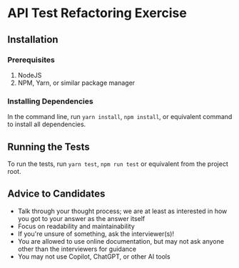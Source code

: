 # API Test Refactoring Exercise
## Installation
### Prerequisites
1. NodeJS
2. NPM, Yarn, or similar package manager

### Installing Dependencies
In the command line, run `yarn install`, `npm install`, or equivalent command to install all
dependencies.

## Running the Tests
To run the tests, run `yarn test`, `npm run test` or equivalent from the project root.

## Advice to Candidates
* Talk through your thought process; we are at least as interested in how you got to your answer as the answer itself
* Focus on readability and maintainability
* If you're unsure of something, ask the interviewer(s)!
* You are allowed to use online documentation, but may not ask anyone other than the interviewers for guidance
* You may not use Copilot, ChatGPT, or other AI tools
